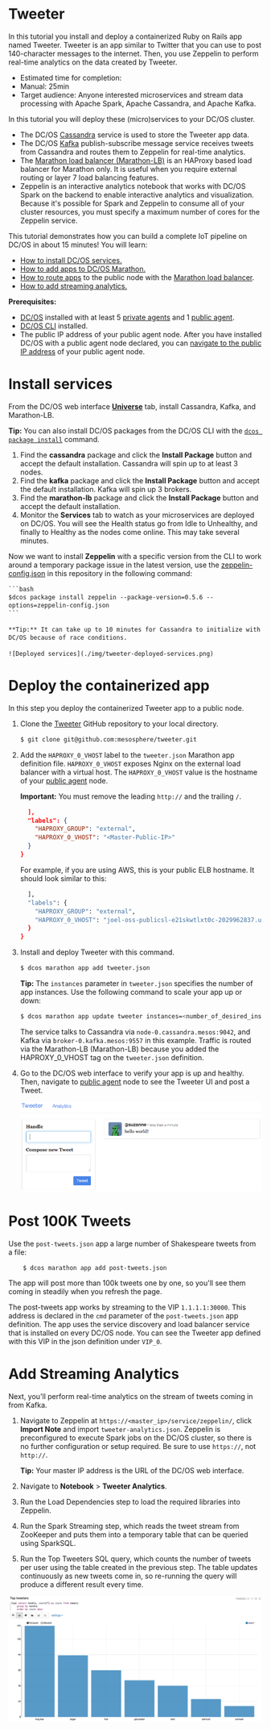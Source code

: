 # Tweeter

In this tutorial you install and deploy a containerized Ruby on Rails app named Tweeter. Tweeter is an app similar to Twitter that you can use to post 140-character messages to the internet. Then, you use Zeppelin to perform real-time analytics on the data created by Tweeter.

- Estimated time for completion:
 - Manual: 25min
- Target audience: Anyone interested microservices and stream data processing with Apache Spark, Apache Cassandra, and Apache Kafka.

In this tutorial you will deploy these (micro)services to your DC/OS cluster.

- The DC/OS [Cassandra][1] service is used to store the Tweeter app data.
- The DC/OS [Kafka][2] publish-subscribe message service receives tweets from Cassandra and routes them to Zeppelin for real-time analytics.
- The [Marathon load balancer (Marathon-LB)][12] is an HAProxy based load balancer for Marathon only. It is useful when you require external routing or layer 7 load balancing features.
- Zeppelin is an interactive analytics notebook that works with DC/OS Spark on the backend to enable interactive analytics and visualization. Because it's possible for Spark and Zeppelin to consume all of your cluster resources, you must specify a maximum number of cores for the Zeppelin service.

This tutorial demonstrates how you can build a complete IoT pipeline on DC/OS in about 15 minutes! You will learn:

*   [How to install DC/OS services.](#install-services)
*   [How to add apps to DC/OS Marathon.](#deploy-the-containerized-app)
*   [How to route apps](#deploy-the-containerized-app) to the public node with the [Marathon load balancer][5].
* [How to add streaming analytics.](#add-streaming-analytics)

**Prerequisites:**

*  [DC/OS](https://dcos.io/docs/1.9/administration/installing/) installed with at least 5 [private agents][6] and 1 [public agent][6].
*  [DC/OS CLI](https://dcos.io/docs/1.9/usage/cli/install/) installed.
*  The public IP address of your public agent node. After you have installed DC/OS with a public agent node declared, you can [navigate to the public IP address][9] of your public agent node.

# Install services
From the DC/OS web interface [**Universe**](https://dcos.io/docs/1.9/usage/webinterface/#universe) tab, install Cassandra, Kafka, and Marathon-LB.

__Tip:__ You can also install DC/OS packages from the DC/OS CLI with the [`dcos package install`][11] command.

1.  Find the **cassandra** package and click the **Install Package** button and accept the default installation. Cassandra will spin up to at least 3 nodes.
1.  Find the **kafka** package and click the **Install Package** button and accept the default installation. Kafka will spin up 3 brokers.
1.  Find the **marathon-lb** package and click the **Install Package** button and accept the default installation.
1.  Monitor the **Services** tab to watch as your microservices are deployed on DC/OS. You will see the Health status go from Idle to Unhealthy, and finally to Healthy as the nodes come online. This may take several minutes.

Now we want to install **Zeppelin** with a specific version from the CLI to work around a temporary package issue in the latest version, use the [zeppelin-config.json](zeppelin-config.json) in this repository in the following command:

    ```bash
    $dcos package install zeppelin --package-version=0.5.6 --options=zeppelin-config.json
    ```

    **Tip:** It can take up to 10 minutes for Cassandra to initialize with DC/OS because of race conditions.

    ![Deployed services](./img/tweeter-deployed-services.png)

# Deploy the containerized app

In this step you deploy the containerized Tweeter app to a public node.

1.  Clone the [Tweeter][13] GitHub repository to your local directory.

    ```bash
    $ git clone git@github.com:mesosphere/tweeter.git
    ```

2.  Add the `HAPROXY_0_VHOST` label to the `tweeter.json` Marathon app definition file. `HAPROXY_0_VHOST` exposes Nginx on the external load balancer with a virtual host. The `HAPROXY_0_VHOST` value is the hostname of your [public agent][9] node.

    **Important:** You must remove the leading `http://` and the trailing `/`.

    ```json
      ],
      "labels": {
        "HAPROXY_GROUP": "external",
        "HAPROXY_0_VHOST": "<Master-Public-IP>"
      }
    }
    ```

    For example, if you are using AWS, this is your public ELB hostname. It should look similar to this:

    ```bash
      ],
      "labels": {
        "HAPROXY_GROUP": "external",
        "HAPROXY_0_VHOST": "joel-oss-publicsl-e21skwtlxt0c-2029962837.us-west-2.elb.amazonaws.com"
      }
    }
    ```

4.  Install and deploy Tweeter with this command.

    ```bash
    $ dcos marathon app add tweeter.json
    ```

    **Tip:** The `instances` parameter in `tweeter.json` specifies the number of app instances. Use the following command to scale your app up or down:

    ```bash
    $ dcos marathon app update tweeter instances=<number_of_desired_instances>
    ```

    The service talks to Cassandra via `node-0.cassandra.mesos:9042`, and Kafka via `broker-0.kafka.mesos:9557` in this example. Traffic is routed via the Marathon-LB (Marathon-LB) because you added the HAPROXY_0_VHOST tag on the `tweeter.json` definition.

1.  Go to the DC/OS web interface to verify your app is up and healthy. Then, navigate to [public agent][9] node to see the Tweeter UI and post a Tweet.

    ![Tweeter][14]

# Post 100K Tweets

Use the `post-tweets.json` app a large number of Shakespeare tweets from a file:

        $ dcos marathon app add post-tweets.json


The app will post more than 100k tweets one by one, so you'll see them coming in steadily when you refresh the page.

The post-tweets app works by streaming to the VIP `1.1.1.1:30000`. This address is declared in the `cmd` parameter of the `post-tweets.json` app definition. The app uses the service discovery and load balancer service that is installed on every DC/OS node. You can see the Tweeter app defined with this VIP in the json definition under `VIP_0`.

# Add Streaming Analytics

Next, you'll perform real-time analytics on the stream of tweets coming in from Kafka.

1.  Navigate to Zeppelin at `https://<master_ip>/service/zeppelin/`, click **Import Note** and import `tweeter-analytics.json`. Zeppelin is preconfigured to execute Spark jobs on the DC/OS cluster, so there is no further configuration or setup required. Be sure to use `https://`, not `http://`.

    **Tip:** Your master IP address is the URL of the DC/OS web interface.

2.  Navigate to **Notebook** > **Tweeter Analytics**.

3.  Run the Load Dependencies step to load the required libraries into Zeppelin.

4.  Run the Spark Streaming step, which reads the tweet stream from ZooKeeper and puts them into a temporary table that can be queried using SparkSQL.

5.  Run the Top Tweeters SQL query, which counts the number of tweets per user using the table created in the previous step. The table updates continuously as new tweets come in, so re-running the query will produce a different result every time.

![Top Tweeters][16]

 [1]: https://github.com/dcos/examples/tree/master/1.8/cassandra
 [2]: https://github.com/dcos/examples/tree/master/1.8/kafka
 [3]: https://github.com/dcos/examples/tree/master/1.8/spark
 [4]: https://github.com/dcos/examples/tree/master/1.8/zeppelin
 [5]: https://github.com/mesosphere/marathon-lb
 [6]: https://dcos.io/docs/1.9/overview/concepts/
 [7]: https://dcos.io/docs/1.9/administration/installing/cloud/
 [8]: https://dcos.io/docs/1.9/administration/installing/custom/
 [9]: https://dcos.io/docs/1.9/administration/locate-public-agent/
 [10]: ./img/webui-universe-install.png
 [11]: https://dcos.io/docs/1.9/usage/cli/command-reference/
 [12]: https://dcos.io/docs/1.9/usage/service-discovery/marathon-lb/
 [13]: https://github.com/mesosphere/tweeter
 [14]: ./img/tweeter.png
 [16]: ./img/top-tweeters.png
